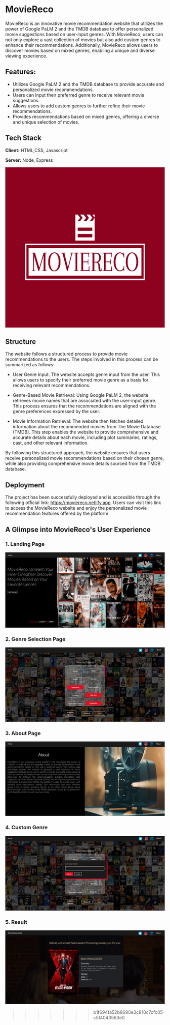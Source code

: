 # MovieReco

MovieReco is an innovative movie recommendation website that utilizes the power of Google PaLM 2 and the TMDB database to offer personalized movie suggestions based on user-input genres. With MovieReco, users can not only explore a vast collection of movies but also add custom genres to enhance their recommendations. Additionally, MovieReco allows users to discover movies based on mixed genres, enabling a unique and diverse viewing experience.

## Features:

- Utilizes Google PaLM 2 and the TMDB database to provide accurate and personalized movie recommendations.
- Users can input their preferred genre to receive relevant movie suggestions.
- Allows users to add custom genres to further refine their movie recommendations.
- Provides recommendations based on mixed genres, offering a diverse and unique selection of movies.

## Tech Stack

**Client:** HTML,CSS, Javascript

**Server:** Node, Express

![Logo](https://github.com/mrdetective/Movie-Recommender/blob/main/public/Images/android-chrome-512x512.jpeg)

## Structure

The website follows a structured process to provide movie recommendations to the users. The steps involved in this process can be summarized as follows:

- User Genre Input: The website accepts genre input from the user. This allows users to specify their preferred movie genre as a basis for receiving relevant recommendations.

- Genre-Based Movie Retrieval: Using Google PaLM 2, the website retrieves movie names that are associated with the user-input genre. This process ensures that the recommendations are aligned with the genre preferences expressed by the user.

- Movie Information Retrieval: The website then fetches detailed information about the recommended movies from The Movie Database (TMDB). This step enables the website to provide comprehensive and accurate details about each movie, including plot summaries, ratings, cast, and other relevant information.

By following this structured approach, the website ensures that users receive personalized movie recommendations based on their chosen genre, while also providing comprehensive movie details sourced from the TMDB database.

## Deployment

The project has been successfully deployed and is accessible through the following official link: https://moviereco.netlify.app. Users can visit this link to access the MovieReco website and enjoy the personalized movie recommendation features offered by the platform

## A Glimpse into MovieReco's User Experience

### 1. Landing Page

![Logo](https://github.com/mrdetective/Cover_img/blob/main/landing.png)

### 2. Genre Selection Page

![Logo](https://github.com/mrdetective/Cover_img/blob/main/start_page.png)

### 3. About Page

![Logo](https://github.com/mrdetective/Cover_img/blob/main/about.png)

### 4. Custom Genre

![Logo](https://github.com/mrdetective/Cover_img/blob/main/custom_genre.png)

### 5. Result

![Logo](https://github.com/mrdetective/Cover_img/blob/main/result_page.png)

> > > > > > > b1f694fa52b8690e3c810c7cfc05c5f4043563e0
